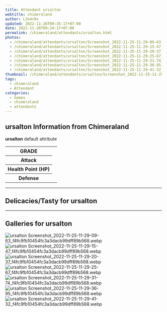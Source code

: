 ```yaml
---
title: Attendant ursalton
webtitle: chimeraland
author: L3n4r0x
updated: 2022-11-26T09:35:17+07:00
date: 2022-11-26T09:24:17+07:00
permalink: /chimeraland/attendants/ursalton.html
photos:
  - /chimeraland/attendants/ursalton/Screenshot_2022-11-25-11-29-09-63_f4fc9fb10454fc3a3dacb99dff89b568.webp
  - /chimeraland/attendants/ursalton/Screenshot_2022-11-25-11-29-15-47_f4fc9fb10454fc3a3dacb99dff89b568.webp
  - /chimeraland/attendants/ursalton/Screenshot_2022-11-25-11-29-20-37_f4fc9fb10454fc3a3dacb99dff89b568.webp
  - /chimeraland/attendants/ursalton/Screenshot_2022-11-25-11-29-25-67_f4fc9fb10454fc3a3dacb99dff89b568.webp
  - /chimeraland/attendants/ursalton/Screenshot_2022-11-25-11-29-31-74_f4fc9fb10454fc3a3dacb99dff89b568.webp
  - /chimeraland/attendants/ursalton/Screenshot_2022-11-25-11-29-36-95_f4fc9fb10454fc3a3dacb99dff89b568.webp
  - /chimeraland/attendants/ursalton/Screenshot_2022-11-25-11-29-41-32_f4fc9fb10454fc3a3dacb99dff89b568.webp
thumbnail: /chimeraland/attendants/ursalton/Screenshot_2022-11-25-11-29-09-63_f4fc9fb10454fc3a3dacb99dff89b568.webp
tags:
  - chimeraland
  - Attendant
categories:
  - Games
  - chimeraland
  - attendants
---
```


<section id="bootstrap-wrapper"><link rel="stylesheet" href="https://rawcdn.githack.com/dimaslanjaka/Web-Manajemen/0c3b5aa1813bd4abcd2c11bf3e37928b15c28664/css/bootstrap-5-3-0-alpha3-wrapper.css"/><h2 id="attribute">ursalton Information from Chimeraland</h2><p><b>ursalton</b> default attribute <table><tr><th>GRADE</th><td></td></tr><tr><th>Attack</th><td></td></tr><tr><th>Health Point (HP)</th><td></td></tr><tr><th>Defense</th><td></td></tr></table></p><hr/><h2 id="delicacies">Delicacies/Tasty for ursalton</h2><div class="text-white bg-dark"></div><hr/><div id="gallery"><h2>Galleries for ursalton</h2><div class="row"><div class="col-lg-6 col-12"><img src="/chimeraland/attendants/ursalton/Screenshot_2022-11-25-11-29-09-63_f4fc9fb10454fc3a3dacb99dff89b568.webp" alt="ursalton Screenshot_2022-11-25-11-29-09-63_f4fc9fb10454fc3a3dacb99dff89b568.webp"/></div><div class="col-lg-6 col-12"><img src="/chimeraland/attendants/ursalton/Screenshot_2022-11-25-11-29-15-47_f4fc9fb10454fc3a3dacb99dff89b568.webp" alt="ursalton Screenshot_2022-11-25-11-29-15-47_f4fc9fb10454fc3a3dacb99dff89b568.webp"/></div><div class="col-lg-6 col-12"><img src="/chimeraland/attendants/ursalton/Screenshot_2022-11-25-11-29-20-37_f4fc9fb10454fc3a3dacb99dff89b568.webp" alt="ursalton Screenshot_2022-11-25-11-29-20-37_f4fc9fb10454fc3a3dacb99dff89b568.webp"/></div><div class="col-lg-6 col-12"><img src="/chimeraland/attendants/ursalton/Screenshot_2022-11-25-11-29-25-67_f4fc9fb10454fc3a3dacb99dff89b568.webp" alt="ursalton Screenshot_2022-11-25-11-29-25-67_f4fc9fb10454fc3a3dacb99dff89b568.webp"/></div><div class="col-lg-6 col-12"><img src="/chimeraland/attendants/ursalton/Screenshot_2022-11-25-11-29-31-74_f4fc9fb10454fc3a3dacb99dff89b568.webp" alt="ursalton Screenshot_2022-11-25-11-29-31-74_f4fc9fb10454fc3a3dacb99dff89b568.webp"/></div><div class="col-lg-6 col-12"><img src="/chimeraland/attendants/ursalton/Screenshot_2022-11-25-11-29-36-95_f4fc9fb10454fc3a3dacb99dff89b568.webp" alt="ursalton Screenshot_2022-11-25-11-29-36-95_f4fc9fb10454fc3a3dacb99dff89b568.webp"/></div><div class="col-lg-6 col-12"><img src="/chimeraland/attendants/ursalton/Screenshot_2022-11-25-11-29-41-32_f4fc9fb10454fc3a3dacb99dff89b568.webp" alt="ursalton Screenshot_2022-11-25-11-29-41-32_f4fc9fb10454fc3a3dacb99dff89b568.webp"/></div></div></div></section>